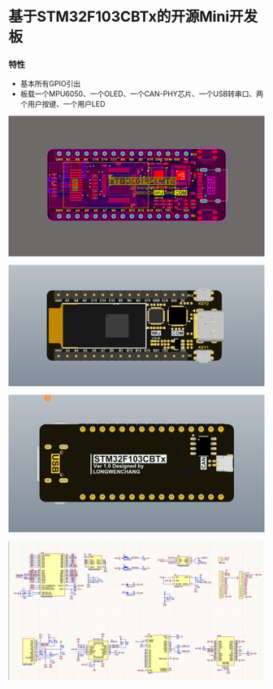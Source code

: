 # 基于STM32F103CBTx的开源Mini开发板

### 特性

+ 基本所有GPIO引出
+ 板载一个MPU6050、一个OLED、一个CAN-PHY芯片、一个USB转串口、两个用户按键、一个用户LED



![0](5.Docs/1.Images/0.png)

![1](5.Docs/1.Images/1.png)

![2](5.Docs/1.Images/2.png)

![3](5.Docs/1.Images/3.png)



